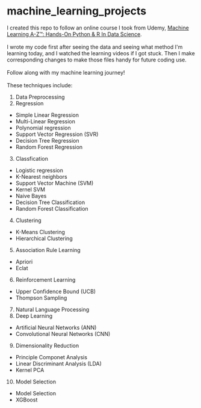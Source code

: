 # machine_learning_projects
I created this repo to follow an online course I took from Udemy, [Machine Learning A-Z™: Hands-On Python & R In Data Science](https://www.udemy.com/course/machinelearning/). <br /> 
<br /> 
I wrote my code first after seeing the data and seeing what method I'm learning today, and I watched the learning videos if I got stuck. Then I make corresponding changes to make those files handy for future coding use.<br />  
Follow along with my machine learning journey! <br /> 
<br /> 
These techniques include:
1. Data Preprocessing 
2. Regression 
- Simple Linear Regression
- Multi-Linear Regression
- Polynomial regression
- Support Vector Regression (SVR)
- Decision Tree Regression
- Random Forest Regression
3. Classfication
- Logistic regression
- K-Nearest neighbors
- Support Vector Machine (SVM)
- Kernel SVM
- Naive Bayes
- Decision Tree Classification
- Random Forest Classification
4. Clustering 
- K-Means Clustering
- Hierarchical Clustering
5. Association Rule Learning
- Apriori
- Eclat
6. Reinforcement Learning
- Upper Confidence Bound (UCB)
- Thompson Sampling
7. Natural Language Processing
8. Deep Learning
- Artificial Neural Networks (ANN)
- Convolutional Neural Networks (CNN)
9. Dimensionality Reduction
- Principle Componet Analysis
- Linear Discriminant Analysis (LDA)
- Kernel PCA
10. Model Selection
- Model Selection
- XGBoost



